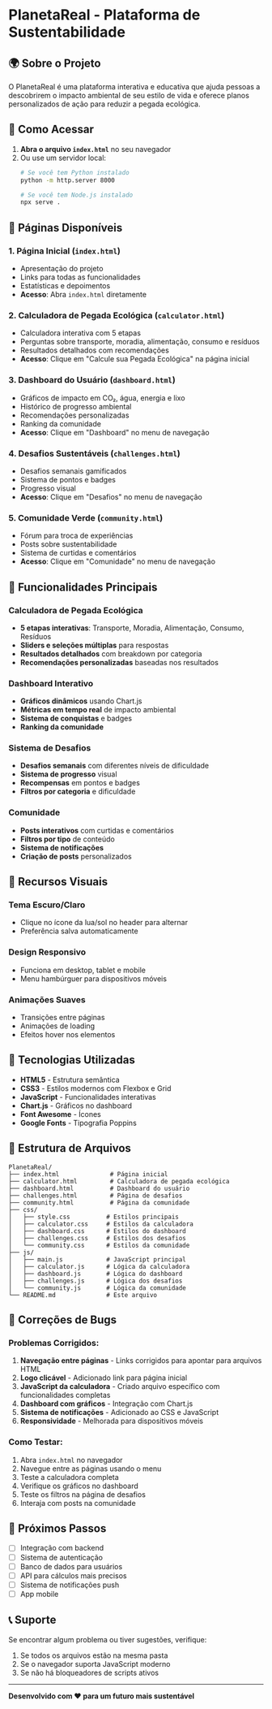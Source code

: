 # PlanetaReal - Plataforma de Sustentabilidade

## 🌍 Sobre o Projeto

O PlanetaReal é uma plataforma interativa e educativa que ajuda pessoas a descobrirem o impacto ambiental de seu estilo de vida e oferece planos personalizados de ação para reduzir a pegada ecológica.

## 🚀 Como Acessar

1. **Abra o arquivo `index.html`** no seu navegador
2. Ou use um servidor local:
   ```bash
   # Se você tem Python instalado
   python -m http.server 8000
   
   # Se você tem Node.js instalado
   npx serve .
   ```

## 📱 Páginas Disponíveis

### 1. **Página Inicial** (`index.html`)
- Apresentação do projeto
- Links para todas as funcionalidades
- Estatísticas e depoimentos
- **Acesso**: Abra `index.html` diretamente

### 2. **Calculadora de Pegada Ecológica** (`calculator.html`)
- Calculadora interativa com 5 etapas
- Perguntas sobre transporte, moradia, alimentação, consumo e resíduos
- Resultados detalhados com recomendações
- **Acesso**: Clique em "Calcule sua Pegada Ecológica" na página inicial

### 3. **Dashboard do Usuário** (`dashboard.html`)
- Gráficos de impacto em CO₂, água, energia e lixo
- Histórico de progresso ambiental
- Recomendações personalizadas
- Ranking da comunidade
- **Acesso**: Clique em "Dashboard" no menu de navegação

### 4. **Desafios Sustentáveis** (`challenges.html`)
- Desafios semanais gamificados
- Sistema de pontos e badges
- Progresso visual
- **Acesso**: Clique em "Desafios" no menu de navegação

### 5. **Comunidade Verde** (`community.html`)
- Fórum para troca de experiências
- Posts sobre sustentabilidade
- Sistema de curtidas e comentários
- **Acesso**: Clique em "Comunidade" no menu de navegação

## 🎯 Funcionalidades Principais

### Calculadora de Pegada Ecológica
- **5 etapas interativas**: Transporte, Moradia, Alimentação, Consumo, Resíduos
- **Sliders e seleções múltiplas** para respostas
- **Resultados detalhados** com breakdown por categoria
- **Recomendações personalizadas** baseadas nos resultados

### Dashboard Interativo
- **Gráficos dinâmicos** usando Chart.js
- **Métricas em tempo real** de impacto ambiental
- **Sistema de conquistas** e badges
- **Ranking da comunidade**

### Sistema de Desafios
- **Desafios semanais** com diferentes níveis de dificuldade
- **Sistema de progresso** visual
- **Recompensas** em pontos e badges
- **Filtros por categoria** e dificuldade

### Comunidade
- **Posts interativos** com curtidas e comentários
- **Filtros por tipo** de conteúdo
- **Sistema de notificações**
- **Criação de posts** personalizados

## 🎨 Recursos Visuais

### Tema Escuro/Claro
- Clique no ícone da lua/sol no header para alternar
- Preferência salva automaticamente

### Design Responsivo
- Funciona em desktop, tablet e mobile
- Menu hambúrguer para dispositivos móveis

### Animações Suaves
- Transições entre páginas
- Animações de loading
- Efeitos hover nos elementos

## 🔧 Tecnologias Utilizadas

- **HTML5** - Estrutura semântica
- **CSS3** - Estilos modernos com Flexbox e Grid
- **JavaScript** - Funcionalidades interativas
- **Chart.js** - Gráficos no dashboard
- **Font Awesome** - Ícones
- **Google Fonts** - Tipografia Poppins

## 📁 Estrutura de Arquivos

```
PlanetaReal/
├── index.html              # Página inicial
├── calculator.html         # Calculadora de pegada ecológica
├── dashboard.html          # Dashboard do usuário
├── challenges.html         # Página de desafios
├── community.html          # Página da comunidade
├── css/
│   ├── style.css          # Estilos principais
│   ├── calculator.css     # Estilos da calculadora
│   ├── dashboard.css      # Estilos do dashboard
│   ├── challenges.css     # Estilos dos desafios
│   └── community.css      # Estilos da comunidade
├── js/
│   ├── main.js            # JavaScript principal
│   ├── calculator.js      # Lógica da calculadora
│   ├── dashboard.js       # Lógica do dashboard
│   ├── challenges.js      # Lógica dos desafios
│   └── community.js       # Lógica da comunidade
└── README.md              # Este arquivo
```

## 🐛 Correções de Bugs

### Problemas Corrigidos:
1. **Navegação entre páginas** - Links corrigidos para apontar para arquivos HTML
2. **Logo clicável** - Adicionado link para página inicial
3. **JavaScript da calculadora** - Criado arquivo específico com funcionalidades completas
4. **Dashboard com gráficos** - Integração com Chart.js
5. **Sistema de notificações** - Adicionado ao CSS e JavaScript
6. **Responsividade** - Melhorada para dispositivos móveis

### Como Testar:
1. Abra `index.html` no navegador
2. Navegue entre as páginas usando o menu
3. Teste a calculadora completa
4. Verifique os gráficos no dashboard
5. Teste os filtros na página de desafios
6. Interaja com posts na comunidade

## 🚀 Próximos Passos

- [ ] Integração com backend
- [ ] Sistema de autenticação
- [ ] Banco de dados para usuários
- [ ] API para cálculos mais precisos
- [ ] Sistema de notificações push
- [ ] App mobile

## 📞 Suporte

Se encontrar algum problema ou tiver sugestões, verifique:
1. Se todos os arquivos estão na mesma pasta
2. Se o navegador suporta JavaScript moderno
3. Se não há bloqueadores de scripts ativos

---

**Desenvolvido com ❤️ para um futuro mais sustentável** 